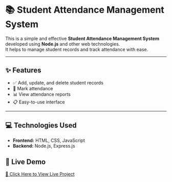 # 📚 Student Attendance Management System

This is a simple and effective **Student Attendance Management System** developed using **Node.js** and other web technologies.  
It helps to manage student records and track attendance with ease.

---

## ✨ Features

- ✅ Add, update, and delete student records
- 📅 Mark attendance
- 📊 View attendance reports
- 📋 Easy-to-use interface

---

## 💻 Technologies Used

- **Frontend:** HTML, CSS, JavaScript  
- **Backend:** Node.js, Express.js  
## 🔗 Live Demo

[🚀 Click Here to View Live Project]( https://shivanireddy12.github.io/Student-Attendence-Management/)

